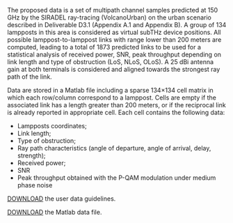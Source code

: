 The proposed data is a set of multipath channel samples predicted at 150 GHz by the SIRADEL ray-tracing (VolcanoUrban) on the urban scenario described in Deliverable D3.1 (Appendix A.1 and Appendix B). A group of 134 lampposts in this area is considered as virtual subTHz device positions. All possible lamppost-to-lamppost links with range lower than 200 meters are computed, leading to a total of 1873 predicted links to be used for a statistical analysis of received power, SNR, peak throughput depending on link length and type of obstruction (LoS, NLoS, OLoS). A 25 dBi antenna gain at both terminals is considered and aligned towards the strongest ray path of the link.

Data are stored in a Matlab file including a sparse 134×134 cell matrix in which each row/column correspond to a lamppost. Cells are empty if the associated link has a length greater than 200 meters, or if the reciprocal link is already reported in appropriate cell. Each cell contains the following data:

*   Lampposts coordinates;
*   Link length;
*   Type of obstruction;
*   Ray path characteristics (angle of departure, angle of arrival, delay, strength);
*   Received power;
*   SNR
*   Peak throughput obtained with the P-QAM modulation under medium phase noise

[DOWNLOAD](https://github.com/jbdore/BRAVE/blob/c8f4ed187aa36b40dc3d69b06123a75e908f0348/dataset/urban-backhaul-data/BRAVE%20-%20Description%20of%20the%20urban%20backhaul%20data%20-%20v1-0.pdf) the user data guidelines.

[DOWNLOAD](https://github.com/jbdore/BRAVE/blob/c8f4ed187aa36b40dc3d69b06123a75e908f0348/dataset/urban-backhaul-data/BRAVE%20-%20Urban%20Backhaul%20Data.mat) the Matlab data file.
